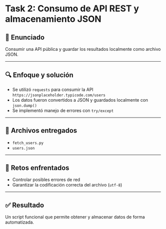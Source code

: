 # Task 2: Consumo de API REST y almacenamiento JSON

## 🎯 Enunciado
Consumir una API pública y guardar los resultados localmente como archivo JSON.

---

## 🔍 Enfoque y solución

- Se utilizó `requests` para consumir la API `https://jsonplaceholder.typicode.com/users`
- Los datos fueron convertidos a JSON y guardados localmente con `json.dump()`
- Se implementó manejo de errores con `try/except`

---

## 📁 Archivos entregados

- `fetch_users.py`
- `users.json`

---

## 🚧 Retos enfrentados

- Controlar posibles errores de red
- Garantizar la codificación correcta del archivo (`utf-8`)

---

## ✅ Resultado

Un script funcional que permite obtener y almacenar datos de forma automatizada.
